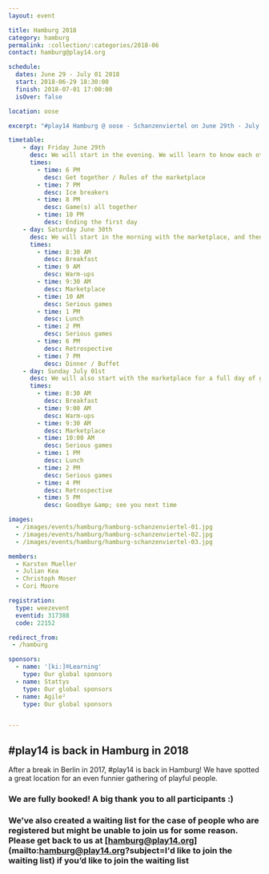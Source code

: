```yaml
---
layout: event

title: Hamburg 2018
category: hamburg
permalink: :collection/:categories/2018-06
contact: hamburg@play14.org

schedule:
  dates: June 29 - July 01 2018
  start: 2018-06-29 18:30:00
  finish: 2018-07-01 17:00:00
  isOver: false

location: oose

excerpt: "#play14 Hamburg @ oose - Schanzenviertel on June 29th - July 1st 2018"

timetable:
    - day: Friday June 29th
      desc: We will start in the evening. We will learn to know each other and share a nice dinner all together. All times are approximated.
      times:
        - time: 6 PM
          desc: Get together / Rules of the marketplace
        - time: 7 PM
          desc: Ice breakers
        - time: 8 PM
          desc: Game(s) all together
        - time: 10 PM
          desc: Ending the first day
    - day: Saturday June 30th
      desc: We will start in the morning with the marketplace, and then we will play games all day long. All times are approximated.
      times:
        - time: 8:30 AM
          desc: Breakfast
        - time: 9 AM
          desc: Warm-ups
        - time: 9:30 AM
          desc: Marketplace
        - time: 10 AM
          desc: Serious games
        - time: 1 PM
          desc: Lunch
        - time: 2 PM
          desc: Serious games
        - time: 6 PM
          desc: Retrospective
        - time: 7 PM
          desc: Dinner / Buffet
    - day: Sunday July 01st
      desc: We will also start with the marketplace for a full day of games. Whoever needs to catch a plane can leave earlier. All times are approximated.
      times:
        - time: 8:30 AM
          desc: Breakfast
        - time: 9:00 AM
          desc: Warm-ups
        - time: 9:30 AM
          desc: Marketplace
        - time: 10:00 AM
          desc: Serious games
        - time: 1 PM
          desc: Lunch
        - time: 2 PM
          desc: Serious games
        - time: 4 PM
          desc: Retrospective
        - time: 5 PM
          desc: Goodbye &amp; see you next time

images:
  - /images/events/hamburg/hamburg-schanzenviertel-01.jpg
  - /images/events/hamburg/hamburg-schanzenviertel-02.jpg
  - /images/events/hamburg/hamburg-schanzenviertel-03.jpg

members:
  - Karsten Mueller
  - Julian Kea
  - Christoph Moser
  - Cori Moore

registration: 
  type: weezevent
  eventid: 317388
  code: 22152

redirect_from:
 - /hamburg

sponsors:
  - name: '[ki:]®Learning'
    type: Our global sponsors
  - name: Stattys
    type: Our global sponsors
  - name: Agile²
    type: Our global sponsors


---
```


## #play14 is back in Hamburg in 2018

After a break in Berlin in 2017, #play14 is back in Hamburg!
We have spotted a great location for an even funnier gathering of playful people.

### We are fully booked! A big thank you to all participants :) 
### We’ve also created a waiting list for the case of people who are registered but might be unable to join us for some reason. Please get back to us at [hamburg@play14.org](mailto:hamburg@play14.org?subject=I'd like to join the waiting list) if you’d like to join the waiting list
